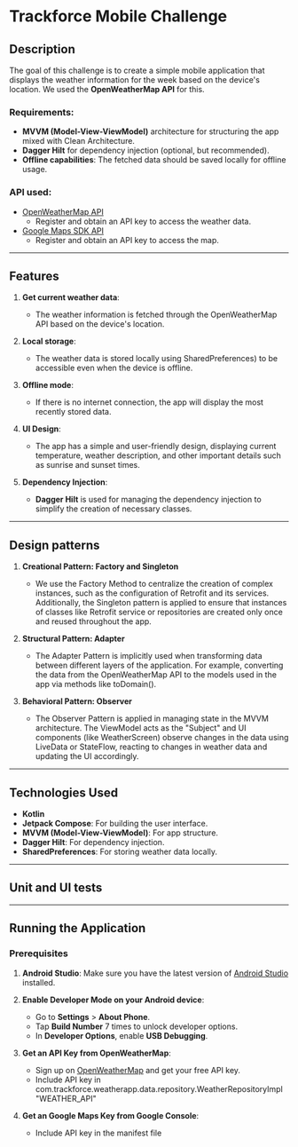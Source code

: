 # Trackforce Mobile Challenge

## Description

The goal of this challenge is to create a simple mobile application that displays the weather information for the week based on the device's location. We used the **OpenWeatherMap API** for this.

### Requirements:
- **MVVM (Model-View-ViewModel)** architecture for structuring the app mixed with Clean Architecture.
- **Dagger Hilt** for dependency injection (optional, but recommended).
- **Offline capabilities**: The fetched data should be saved locally for offline usage.

### API used:
- [OpenWeatherMap API](https://openweathermap.org/api)
  - Register and obtain an API key to access the weather data.
- [Google Maps SDK API](https://developers.google.com/maps/documentation/android-sdk/overview?section=start&hl=es_419)
  - Register and obtain an API key to access the map.
---

## Features

1. **Get current weather data**:
   - The weather information is fetched through the OpenWeatherMap API based on the device's location.
   
2. **Local storage**:
   - The weather data is stored locally using SharedPreferences) to be accessible even when the device is offline.

3. **Offline mode**:
   - If there is no internet connection, the app will display the most recently stored data.

4. **UI Design**:
   - The app has a simple and user-friendly design, displaying current temperature, weather description, and other important details such as sunrise and sunset times.

5. **Dependency Injection**:
   - **Dagger Hilt** is used for managing the dependency injection to simplify the creation of necessary classes.

---

## Design patterns

1. **Creational Pattern: Factory and Singleton**
   - We use the Factory Method to centralize the creation of complex instances, such as the configuration of Retrofit and its services. Additionally, the Singleton pattern is applied to ensure that instances of classes like Retrofit service or repositories are created only once and reused throughout the app.

2. **Structural Pattern: Adapter**
   - The Adapter Pattern is implicitly used when transforming data between different layers of the application. For example, converting the data from the OpenWeatherMap API to the models used in the app via methods like toDomain().

3. **Behavioral Pattern: Observer**
   - The Observer Pattern is applied in managing state in the MVVM architecture. The ViewModel acts as the "Subject" and UI components (like WeatherScreen) observe changes in the data using LiveData or StateFlow, reacting to changes in weather data and updating the UI accordingly.

---

## Technologies Used

- **Kotlin**
- **Jetpack Compose**: For building the user interface.
- **MVVM (Model-View-ViewModel)**: For app structure.
- **Dagger Hilt**: For dependency injection.
- **SharedPreferences**: For storing weather data locally.

---

## Unit and UI tests

---

## Running the Application

### Prerequisites

1. **Android Studio**: Make sure you have the latest version of [Android Studio](https://developer.android.com/studio) installed.
2. **Enable Developer Mode on your Android device**:
   - Go to **Settings** > **About Phone**.
   - Tap **Build Number** 7 times to unlock developer options.
   - In **Developer Options**, enable **USB Debugging**.

3. **Get an API Key from OpenWeatherMap**:
   - Sign up on [OpenWeatherMap](https://openweathermap.org/api) and get your free API key.
   - Include API key in com.trackforce.weatherapp.data.repository.WeatherRepositoryImpl "WEATHER_API"

3. **Get an Google Maps Key from Google Console**:
   - Include API key in the manifest file

